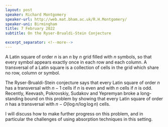 ```yaml
---
layout: post
speaker: Richard Montgomery
speaker-url: http://web.mat.bham.ac.uk/R.H.Montgomery/
speaker-uni: Birmingham
title: 7 February 2022
subtitle: On the Ryser-Brualdi-Stein Conjecture

excerpt_separator: <!--more-->
---
```


A Latin square of order $n$ is an $n$ by $n$ grid filled with $n$ symbols, so
that every symbol appears exactly once in each row and each column. A
transversal of a Latin square is a collection of cells in the grid which
share no row, column or symbol.

The Ryser-Brualdi-Stein conjecture says that every Latin square of order
$n$ has a transversal with $n-1$ cells if $n$ is even and with $n$ cells if $n$ is
odd. Recently, Keevash, Pokrovskiy, Sudakov and Yepremyan broke a
long-standing bound on this problem by showing that every Latin square
of order $n$ has a transversal with $n-O(\log n/\log \log n)$ cells.

I will discuss how to make further progress on this problem, and in
particular the challenges of using absorption techniques in this setting.


<!--more-->
